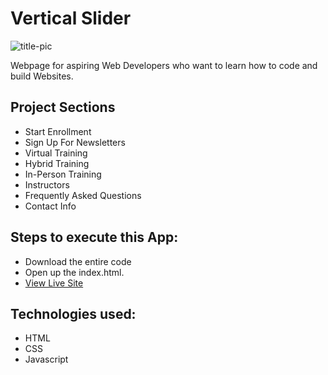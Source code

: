 # Vertical Slider
![title-pic](responsive.png)

Webpage for aspiring Web Developers who want to learn how to code and build Websites.

## Project Sections

- Start Enrollment
- Sign Up For Newsletters
- Virtual Training
- Hybrid Training
- In-Person Training
- Instructors
- Frequently Asked Questions
- Contact Info
 
## Steps to execute this App:
- Download the entire code 
- Open up the index.html.
- [View Live Site](https://anthonys1760.github.io/frontend-bootcamp/)

## Technologies used: 
- HTML
- CSS
- Javascript

